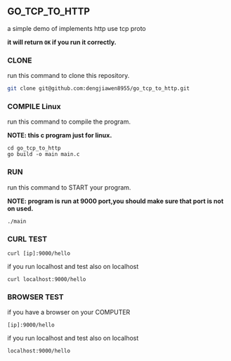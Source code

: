 ## GO_TCP_TO_HTTP
a simple demo of implements http use tcp proto

**it will return `OK` if you run it correctly.**

### CLONE

run this command to clone this  repository.



```bash
git clone git@github.com:dengjiawen8955/go_tcp_to_http.git
```

### COMPILE Linux

run this command to compile the program.

**NOTE: this c program just for linux.**

```shell
cd go_tcp_to_http
go build -o main main.c 
```

### RUN

run this command to START your program.

**NOTE: program is run at 9000 port,you should make sure that port is not on used.**

```shell
./main
```

### CURL TEST

```shell
curl [ip]:9000/hello
```
if you run localhost and test also on localhost

```shell
curl localhost:9000/hello
```

### BROWSER TEST
if you have a browser on your COMPUTER
```url
[ip]:9000/hello
```

if you run localhost and test also on localhost
```url
localhost:9000/hello
```